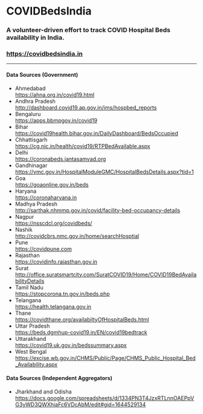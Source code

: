 # COVIDBedsIndia
### A volunteer-driven effort to track COVID Hospital Beds availability in India.  
  
### https://covidbedsindia.in  
  
---  
   
#### Data Sources (Government)   
- Ahmedabad  
https://ahna.org.in/covid19.html  
- Andhra Pradesh  
http://dashboard.covid19.ap.gov.in/ims/hospbed_reports  
- Bengaluru  
https://apps.bbmpgov.in/covid19  
- Bihar  
https://covid19health.bihar.gov.in/DailyDashboard/BedsOccupied  
- Chhattisgarh  
https://cg.nic.in/health/covid19/RTPBedAvailable.aspx  
- Delhi  
https://coronabeds.jantasamvad.org  
- Gandhinagar  
https://vmc.gov.in/HospitalModuleGMC/HospitalBedsDetails.aspx?tid=1  
- Goa  
https://goaonline.gov.in/beds  
- Haryana  
https://coronaharyana.in
- Madhya Pradesh  
http://sarthak.nhmmp.gov.in/covid/facility-bed-occupancy-details  
- Nagpur  
https://nsscdcl.org/covidbeds/  
- Nashik  
http://covidcbrs.nmc.gov.in/home/searchHosptial  
- Pune  
https://covidpune.com  
- Rajasthan  
https://covidinfo.rajasthan.gov.in  
- Surat  
http://office.suratsmartcity.com/SuratCOVID19/Home/COVID19BedAvailabilityDetails  
- Tamil Nadu  
https://stopcorona.tn.gov.in/beds.php  
- Telangana  
https://health.telangana.gov.in  
- Thane  
https://covidthane.org/availabiltyOfHospitalBeds.html  
- Uttar Pradesh  
https://beds.dgmhup-covid19.in/EN/covid19bedtrack  
- Uttarakhand  
https://covid19.uk.gov.in/bedssummary.aspx  
- West Bengal  
https://excise.wb.gov.in/CHMS/Public/Page/CHMS_Public_Hospital_Bed_Availability.aspx  
  
#### Data Sources (Independent Aggregators)  
- Jharkhand and Odisha  
https://docs.google.com/spreadsheets/d/1334PN3T4JzxRTLnnOAEPpVG3yWD3QWXhiaFc6VDcAbM/edit#gid=1644529134  
